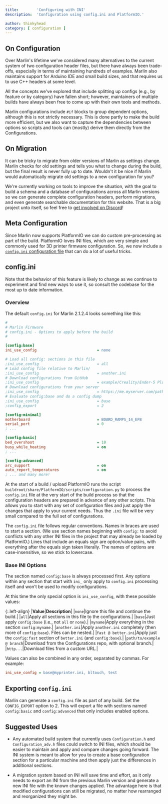 ```yaml
---
title:        'Configuring with INI'
description:  'Configuration using config.ini and PlatformIO.'

author: thinkyhead
category: [ configuration ]
---
```


## On Configuration

Over Marlin's lifetime we've considered many alternatives to the current system of two configuration header files, but there have always been trade-offs, especially in terms of maintaining hundreds of examples. Marlin also maintains support for Arduino IDE and small build sizes, and that requires us to use C++ headers at some level.

All the concepts we've explored that include splitting up configs (e.g., by feature or by category) have fallen short; however, maintainers of multiple builds have always been free to come up with their own tools and methods.

Marlin configurations include `#if` blocks to group dependent options, although this is not strictly necessary. This is done partly to make the build more efficient, but we also want to capture the dependencies between options so scripts and tools can (mostly) derive them directly from the Configurations.

## On Migration

It can be tricky to migrate from older versions of Marlin as settings change. Marlin checks for old settings and tells you what to change during the build, but the final result is never fully up to date. Wouldn't it be nice if Marlin would automatically migrate old settings to a new configuration for you?

We're currently working on tools to improve the situation, with the goal to build a schema and a database of configurations across all Marlin versions so we can generate complete configuration headers, perform migrations, and even generate searchable documentation for this website. That is a big project unto itself, so feel free to [get involved on Discord](https://discord.gg/n5NJ59y)!

## Meta Configuration

Since Marlin now supports PlatformIO we can do custom pre-processing as part of the build. PlatformIO loves INI files, which are very simple and commonly used for 3D printer firmware configuration. So, we now include a [`config.ini` configuration file](https://github.com/MarlinFirmware/Marlin/blob/2.1.2.4/Marlin/config.ini) that can do a lot of useful tricks.

## config.ini

Note that the behavior of this feature is likely to change as we continue to experiment and find new ways to use it, so consult the codebase for the most up to date information.

### Overview

The default `config.ini` for Marlin 2.1.2.4 looks something like this:

```ini
#
# Marlin Firmware
# config.ini - Options to apply before the build
#

[config:base]
ini_use_config                           = none

# Load all config: sections in this file
;ini_use_config                          = all
# Load config file relative to Marlin/
;ini_use_config                          = another.ini
# Download configurations from GitHub
;ini_use_config                          = example/Creality/Ender-5 Plus @ bugfix-2.1.x
# Download configurations from your server
;ini_use_config                          = https://me.myserver.com/path/to/configs
# Evaluate config:base and do a config dump
;ini_use_config                          = base
;config_export                           = 2

[config:minimal]
motherboard                              = BOARD_RAMPS_14_EFB
serial_port                              = 0
; ...

[config:basic]
bed_overshoot                            = 10
busy_while_heating                       = on
; ...

[config:advanced]
arc_support                              = on
auto_report_temperatures                 = on
; ... and many more!
```

At the start of a build / upload PlatformIO runs the script `buildroot/share/PlatformIO/scripts/configuration.py` to process the `config.ini` file at the very start of the build process so that the configuration headers are prepared in advance of any other scripts. This allows you to start with any set of configuration files and just apply the changes that apply to your current needs. Thus the `.ini` file will be very small compared to the full set of configurations.

The `config.ini` file follows regular conventions. Names in braces are used to start a section. (We use section names beginning with `config:` to avoid conflicts with any other INI files in the project that may already be loaded by PlatformIO.) Lines that include an equals sign are option/value pairs, with everything after the equals sign taken literally. The names of options are case-insensitive, so we stick to lowercase.

### Base INI Options

The section named `config:base` is always processed first. Any options within any section that start with `ini_` only apply to `config.ini` processing itself and won't be used to modify configurations.

At this time the only special option is `ini_use_config`, with these possible values:

{:.left-align}
|**Value**|**Description**|
|`none`|Ignore this file and continue the build.|
|`all`|Apply all sections in this file to the configurations.|
|`base`|Just apply `config:base` (i.e., not `all` or `none`).|
|`myname`|Apply everything in the section `config:myname`.|
|`another.ini`|Apply `another.ini` completely (then more of `config:base`). Files can be nested.|
|`fast @ better.ini`|Apply just the `config:fast` section of `better.ini` (and `config:base`).|
|`path/to/example @ branch`|Download from the Configurations repo, with optional branch.|
|`http...`|Download files from a custom URL.|

Values can also be combined in any order, separated by commas. For example:
```ini
ini_use_config = base@myprinter.ini, bltouch, test
```

## Exporting `config.ini`

Marlin can generate a `config.ini` file as part of any build. Set the `CONFIG_EXPORT` option to 2. This will export a file with sections named `config:basic` and `config:advanced` that only includes enabled options.

## Suggested Uses

- Any automated build system that currently uses `Configuration.h` and `Configuration_adv.h` files could switch to INI files, which should be easier to maintain and apply and compare changes going forward. The INI system is meant to allow for you to create a base configuration section for a particular machine and then apply just the differences in additional sections.

- A migration system based on INI will save time and effort, as it only needs to export an INI from the previous Marlin version and generate a new INI file with the known changes applied. The advantage here is that modified configurations can still be migrated, no matter how rearranged and reorganized they might be.
